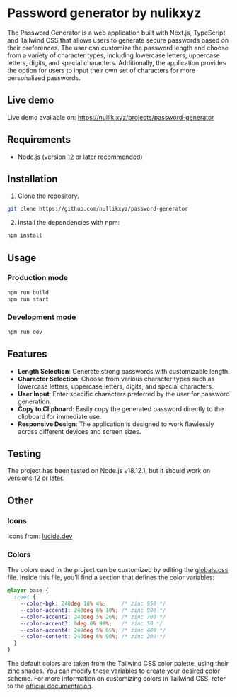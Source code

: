 # Password generator by nulikxyz

The Password Generator is a web application built with Next.js, TypeScript, and Tailwind CSS that allows users to generate secure passwords based on their preferences. The user can customize the password length and choose from a variety of character types, including lowercase letters, uppercase letters, digits, and special characters. Additionally, the application provides the option for users to input their own set of characters for more personalized passwords.

## Live demo

Live demo available on: https://nullik.xyz/projects/password-generator
## Requirements

- Node.js (version 12 or later recommended)

## Installation

1. Clone the repository.
```bash
git clone https://github.com/nullikxyz/password-generator
```
2. Install the dependencies with npm:
```bash
npm install
```

## Usage
### Production mode
```bash
npm run build
npm run start
```
### Development mode
```bash
npm run dev
```

## Features

- **Length Selection**: Generate strong passwords with customizable length.
- **Character Selection**: Choose from various character types such as lowercase letters, uppercase letters, digits, and special characters.
- **User Input**: Enter specific characters preferred by the user for password generation.
- **Copy to Clipboard**: Easily copy the generated password directly to the clipboard for immediate use.
- **Responsive Design**: The application is designed to work flawlessly across different devices and screen sizes.

## Testing

The project has been tested on Node.js v18.12.1, but it should work on versions 12 or later.

## Other

### Icons
Icons from: [lucide.dev](https://lucide.dev/)

### Colors
The colors used in the project can be customized by editing the [globals.css](src/app/globals.css) file. Inside this file, you'll find a section that defines the color variables:

```css
@layer base {
  :root {
    --color-bgk: 240deg 10% 4%;     /* zinc 950 */
    --color-accent1: 240deg 6% 10%; /* zinc 900 */
    --color-accent2: 240deg 5% 26%; /* zinc 700 */
    --color-accent3: 0deg 0% 98%;   /* zinc 50 */
    --color-accent4: 240deg 5% 65%; /* zinc 400 */
    --color-content: 240deg 6% 90%; /* zinc 200 */
  }
}
```
The default colors are taken from the Tailwind CSS color palette, using their zinc shades. You can modify these variables to create your desired color scheme. For more information on customizing colors in Tailwind CSS, refer to the [official documentation](https://tailwindcss.com/docs/customizing-colors).
